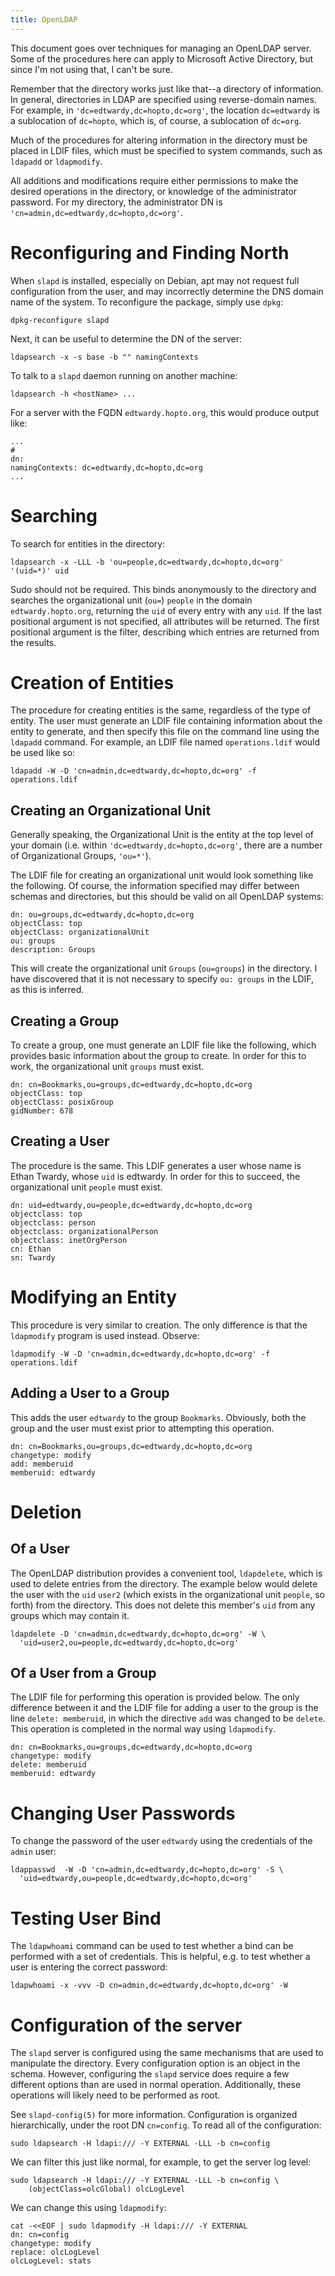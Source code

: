 ```yaml
---
title: OpenLDAP
---
```


This document goes over techniques for managing an OpenLDAP server. Some of the
procedures here can apply to Microsoft Active Directory, but since I'm not
using that, I can't be sure.

Remember that the directory works just like that--a directory of information.
In general, directories in LDAP are specified using reverse-domain names. For
example, in `'dc=edtwardy,dc=hopto,dc=org'`, the location
`dc=edtwardy` is a sublocation of `dc=hopto`, which is, of
course, a sublocation of `dc=org`.

Much of the procedures for altering information in the directory must be placed
in LDIF files, which must be specified to system commands, such as
`ldapadd` or `ldapmodify`.

All additions and modifications require either permissions to make the desired
operations in the directory, or knowledge of the administrator password. For my
directory, the administrator DN is
`'cn=admin,dc=edtwardy,dc=hopto,dc=org'`.

# Reconfiguring and Finding North
When `slapd` is installed, especially on Debian, apt may not request
full configuration from the user, and may incorrectly determine the DNS domain
name of the system. To reconfigure the package, simply use `dpkg`:

```
dpkg-reconfigure slapd
```

Next, it can be useful to determine the DN of the server:

```
ldapsearch -x -s base -b "" namingContexts
```

To talk to a `slapd` daemon running on another machine:

```
ldapsearch -h <hostName> ...
```

For a server with the FQDN `edtwardy.hopto.org`, this would produce
output like:

```ldif
...
#
dn:
namingContexts: dc=edtwardy,dc=hopto,dc=org
...
```

# Searching

To search for entities in the directory:
```
ldapsearch -x -LLL -b 'ou=people,dc=edtwardy,dc=hopto,dc=org' '(uid=*)' uid
```

Sudo should not be required. This binds anonymously to the directory and
searches the organizational unit (`ou=`) `people` in the domain
`edtwardy.hopto.org`, returning the `uid` of every entry with
any `uid`. If the last positional argument is not specified, all
attributes will be returned. The first positional argument is the filter,
describing which entries are returned from the results.

# Creation of Entities

The procedure for creating entities is the same, regardless of the type of
entity. The user must generate an LDIF file containing information about the
entity to generate, and then specify this file on the command line using the
`ldapadd` command. For example, an LDIF file named
`operations.ldif` would be used like so:

```
ldapadd -W -D 'cn=admin,dc=edtwardy,dc=hopto,dc=org' -f operations.ldif
```

## Creating an Organizational Unit

Generally speaking, the Organizational Unit is the entity at the top level of
your domain (i.e. within `'dc=edtwardy,dc=hopto,dc=org'`, there are a
number of Organizational Groups, `'ou=*'`).

The LDIF file for creating an organizational unit would look something like the
following. Of course, the information specified may differ between schemas and
directories, but this should be valid on all OpenLDAP systems:

```ldif
dn: ou=groups,dc=edtwardy,dc=hopto,dc=org
objectClass: top
objectClass: organizationalUnit
ou: groups
description: Groups
```

This will create the organizational unit `Groups` (`ou=groups`)
in the directory. I have discovered that it is not necessary to specify
`ou: groups` in the LDIF, as this is inferred.

## Creating a Group

To create a group, one must generate an LDIF file like the following, which
provides basic information about the group to create. In order for this to
work, the organizational unit `groups` must exist.

```ldif
dn: cn=Bookmarks,ou=groups,dc=edtwardy,dc=hopto,dc=org
objectClass: top
objectClass: posixGroup
gidNumber: 678
```

## Creating a User

The procedure is the same. This LDIF generates a user whose name is Ethan
Twardy, whose `uid` is edtwardy. In order for this to succeed, the
organizational unit `people` must exist.

```ldif
dn: uid=edtwardy,ou=people,dc=edtwardy,dc=hopto,dc=org
objectclass: top
objectclass: person
objectclass: organizationalPerson
objectclass: inetOrgPerson
cn: Ethan
sn: Twardy
```

# Modifying an Entity

This procedure is very similar to creation. The only difference is that the
`ldapmodify` program is used instead. Observe:

```
ldapmodify -W -D 'cn=admin,dc=edtwardy,dc=hopto,dc=org' -f operations.ldif
```

## Adding a User to a Group

This adds the user `edtwardy` to the group `Bookmarks`.
Obviously, both the group and the user must exist prior to attempting this
operation.

```ldif
dn: cn=Bookmarks,ou=groups,dc=edtwardy,dc=hopto,dc=org
changetype: modify
add: memberuid
memberuid: edtwardy
```

# Deletion

## Of a User

The OpenLDAP distribution provides a convenient tool, `ldapdelete`,
which is used to delete entries from the directory. The example below would
delete the user with the `uid` `user2` (which exists in the
organizational unit `people`, so forth) from the directory. This does
not delete this member's `uid` from any groups which may contain it.

```
ldapdelete -D 'cn=admin,dc=edtwardy,dc=hopto,dc=org' -W \
  'uid=user2,ou=people,dc=edtwardy,dc=hopto,dc=org'
```

## Of a User from a Group

The LDIF file for performing this operation is provided below. The only
difference between it and the LDIF file for adding a user to the group is the
line `delete: memberuid`, in which the directive `add`
was changed to be `delete`. This operation is completed in the normal
way using `ldapmodify`.

```ldif
dn: cn=Bookmarks,ou=groups,dc=edtwardy,dc=hopto,dc=org
changetype: modify
delete: memberuid
memberuid: edtwardy
```

# Changing User Passwords

To change the password of the user `edtwardy` using the credentials of
the `admin` user:

```
ldappasswd  -W -D 'cn=admin,dc=edtwardy,dc=hopto,dc=org' -S \
  'uid=edtwardy,ou=people,dc=edtwardy,dc=hopto,dc=org'
```

# Testing User Bind

The `ldapwhoami` command can be used to test whether a bind can be performed
with a set of credentials. This is helpful, e.g. to test whether a user is
entering the correct password:

```
ldapwhoami -x -vvv -D cn=admin,dc=edtwardy,dc=hopto,dc=org' -W
```

# Configuration of the server

The `slapd` server is configured using the same mechanisms that are used
to manipulate the directory. Every configuration option is an object in the
schema. However, configuring the `slapd` service does require a few different
options than are used in normal operation. Additionally, these operations
will likely need to be performed as root.

See `slapd-config(5)` for more information. Configuration is organized
hierarchically, under the root DN `cn=config`. To read all of the
configuration:

```
sudo ldapsearch -H ldapi:/// -Y EXTERNAL -LLL -b cn=config
```

We can filter this just like normal, for example, to get the server log level:

```
sudo ldapsearch -H ldapi:/// -Y EXTERNAL -LLL -b cn=config \
    (objectClass=olcGlobal) olcLogLevel
```

We can change this using `ldapmodify`:

```
cat -<<EOF | sudo ldapmodify -H ldapi:/// -Y EXTERNAL
dn: cn=config
changetype: modify
replace: olcLogLevel
olcLogLevel: stats
```
